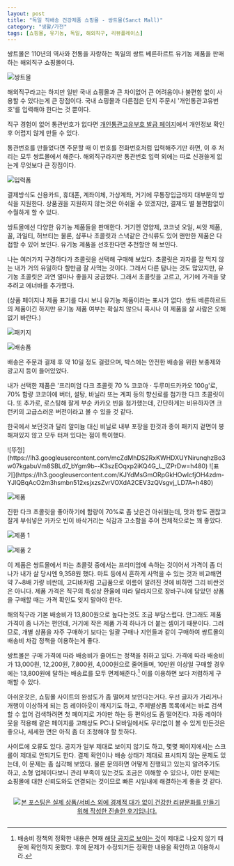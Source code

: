 ```yaml
---
layout: post
title: "독일 직배송 건강제품 쇼핑몰 - 쌍트몰(Sanct Mall)"
category: "생활/가전"
tags: [쇼핑몰, 유기농, 독일, 해외직구, 리뷰플레이스]
---
```


쌍트몰은 110년의 역사와 전통을 자랑하는 독일의 쌍트 베른하르트 유기농 제품을 판매하는 해외직구 쇼핑몰이다.

![쌍트몰](https://lh3.googleusercontent.com/-uQMRMSl6eLI/WeytpC_d6tI/AAAAAAAAZ4Y/BZQKvdll4wstOxBMt-shs20e0xtoy_c1wCE0YBhgL/s640/sanctmall-top.jpg)

해외직구라고는 하지만 일반 국내 쇼핑몰과 큰 차이없어
큰 어려움이나 불편함 없이 사용할 수 있다는게 큰 장점이다.
국내 쇼핑몰과 다른점은 단지 주문시 '개인통관고유번호'를 입력해야 한다는 것 뿐이다.

직구 경험이 없어 통관번호가 없다면 [개인통관고유부호 발급 페이지](https://unipass.customs.go.kr/csp/persIndex.do)에서
개인정보 확인 후 어렵지 않게 만들 수 있다.

통관번호를 만들었다면 주문할 때 이 번호를 전화번호처럼 입력해주기만 하면,
이 후 처리는 모두 쌍트몰에서 해준다.
해외직구라지만 통관번호 입력 외에는 따로 신경쓸게 없는게 무엇보다 큰 장점이다.

![입력폼](https://lh3.googleusercontent.com/-GyuuF8lQxEU/WeyvLFElfvI/AAAAAAAAZ5k/ivWejZQWR5gEbweLh4-a7zFFudtH08KQgCE0YBhgL/s640/sanctmall-sod_frm.png)

결제방식도 신용카드, 휴대폰, 계좌이체, 가상계좌, 거기에 무통장입금까지 대부분의 방식을 지원한다.
상품권을 지원하지 않는것은 아쉬울 수 있겠지만,
결제도 별 불편함없이 수월하게 할 수 있다.

쌍트몰에선 다양한 유기농 제품들을 판매한다.
거기엔 영양제, 코코넛 오일, 씨앗 제품, 꿀, 과일티, 허브티는 물론,
샴푸나 초콜릿과 스낵같은 간식류도 있어
왠만한 제품은 다 접할 수 있어 보인다.
유기농 제품을 선호한다면 추천할만 해 보인다.

나는 여러가지 구경하다가 초콜릿을 선택해 구매해 보았다.
초콜릿은 과자를 잘 먹지 않는 내가 거의 유일하다 할만큼 잘 사먹는 것이다.
그래서 다른 탐나는 것도 많았지만, 유기농 초콜릿은 과연 얼마나 좋을지 궁금했다.
그래서 초콜릿을 고르고, 거기에 가격을 맞추려고 에너바를 추가했다.

(상품 페이지나 제품 표기를 다시 보니 유기농 제품이라는 표시가 없다.
쌍트 베른하르트의 제품이긴 하지만 유기농 제품 여부는 확실치 않으니
혹시나 이 제품을 살 사람은 오해 없기 바란다.)

![패키지](https://lh3.googleusercontent.com/czYmXuZMhry0P628YNQVrUwfFSdwJe_k7Se9n0jbJgb-UfzlTM5ERlwGueRDg9EQ16y9lEV6LrHHiQ=s560)

![배송품](https://lh3.googleusercontent.com/6e-ey1FzVJ2b58o8Cc8FTLlbdPnwv6IGsQks2WD4ATZIM86-u4VW-dgx0DFRYO2WwHMNJQmCxUevMA=s560)

배송은 주문과 결제 후 약 10일 정도 걸렸으며,
박스에는 안전한 배송을 위한 보충제와 광고지 등이 들어있었다.

내가 선택한 제품은 '프리미엄 다크 초콜릿 70 % 코코아 · 두루미드카카오 100g'로,
70% 함량 코코아에 버터, 설탕, 바닐라 또는 계피 등의 향신료를 첨가한 다크 초콜릿이다.
또 추가로, 로스팅해 잘게 부순 카카오 빈을 첨가했는데,
간단하게는 비유하자면 크런키의 고급스러운 버전이라고 볼 수 있을 것 같다.

한국에서 보던것과 달리 알미늄 대신 비닐로 내부 포장을 한것과
종이 패키지 겉면이 봉해져있지 않고 모두 터져 있다는 점이 특이했다.

<p class="center" markdown="1">
![뚜껑](https://lh3.googleusercontent.com/mcZdMhDS2RxKWHDXUYNirunqhzBo3w07kgabuVm8SBLd7_bYgm9b--K3szEOqxp2iKQ4G_L_lZPrDw=h480)
![표기](https://lh3.googleusercontent.com/KJYdMsGmORpGkHOwIcfjOH4zdm-YJlQBqAcO2m3hsmbn512xsjxzsZvrVOXdA2CEV3zQVsgvj_LD7A=h480)
</p>

![제품](https://lh3.googleusercontent.com/-4vl1RPXZ1UTmY4d7NFm6TLJmDlK5fFXVmrBjcGjr04pgd6V89-eLxOM2K75lptPn1r1OffqXG4QZA=s560)

진한 다크 초콜릿을 좋아하기에 함량이 70%로 좀 낮은건 아쉬웠는데,
맛과 향도 괜찮고
잘게 부숴넣은 카카오 빈이 바삭거리는 식감과 고소함을 주어
전체적으로는 꽤 좋았다.

![제품 1](https://lh3.googleusercontent.com/R28XxCjjmx9LLlMY7F_0HcL6KTONg3UW6jdzfjLvzy2p6xTbQ6EtM-5lgIE9Kg7240x-XDGfga0xhw=s560)

![제품 2](https://lh3.googleusercontent.com/iEWriNbICJcEdhrDaXg0P69WSlogU7XWJRGXoiAbZ1IeEyC0VaohvVY5KDlzjywNfJC7xn6ZB8E2-w=s560)

이 제품은 쌍트몰에서 파는 초콜릿 중에서는 프리미엄에 속하는 것이어서
가격이 좀 더 나가
내가 살 당시엔 9,358원 했다.
마트 등에서 흔하게 사먹을 수 있는 것과 비교해면 약 7~8배 가량 비싼데,
고디바처럼 고급품으로 이름이 알려진 것에 비하면 그리 비싼것은 아니다.
제품 가격은 직구의 특성상 환율에 따라 달라지므로
장바구니에 담았던 상품을 구매할 때는 가격 확인도 잊지 말아야 한다.

해외직구라 기본 배송비가 13,800원으로 높다는것도 조금 부담스럽다.
안그래도 제품 가격이 좀 나가는 편인데,
거기에 작은 제품 가격 하나가 더 붙는 셈이기 때문이다.
그러므로, 개별 상품을 자주 구매하기 보다는
일괄 구매나 지인들과 같이 구매하여
쌍트몰의 배송비 차감 정책을 이용하는게 좋다.

쌍트몰은 구매 가격에 따라 배송비가 줄어드는 정책을 취하고 있다.
가격에 따라 배송비가 13,000원, 12,200원, 7,800원, 4,000원으로 줄어들며,
10만원 이상일 구매할 경우에는 13,800원에 달하는 배송료를 모두 면제해준다.[^1]
이를 이용하면 보다 저렴하게 구매할 수 있다.

[^1]: 배송비 정책의 정확한 내용은 현재 [해당 공지로 보이는 것](http://www.sanctmall.com/bbs/board.php?bo_table=notice&wr_id=38&page=1)이 제대로 나오지 않기 때문에 확인하지 못했다. 후에 문제가 수정되거든 정확한 내용을 확인하고 이용하시라.

아쉬운것은, 쇼핑몰 사이트의 완성도가 좀 떨어져 보인다는거다.
우선 글자가 가리거나 개행이 이상하게 되는 등 레이아웃이 깨지기도 하고,
주제별상품 목록에서는 바로 검색할 수 없어
검색하려면 첫 페이지로 가야만 하는 등 편의성도 좀 떨어진다.
자동 레이아웃을 적용해 같은 페이지를 고해상도 PC나 모바일에서도 무리없이 볼 수 있게 만든것은 좋으나,
세세한 면은 아직 좀 더 조정해야 할 듯하다.

사이트에 오류도 있다.
공지가 일부 제대로 보이지 않기도 하고,
몇몇 페이지에서는 스크롤이 제대로 안되기도 한다.
결제 확인이나 배송 상태가 제대로 표시되지 않는 문제도 있는데,
이 문제는 좀 심각해 보였다.
물론 문의하면 어떻게 진행되고 있는지 알려주기도 하고,
소형 업체이다보니 관리 부족이 있는것도 조금은 이해할 수 있으나,
이런 문제는 쇼핑몰에 대한 신뢰도와도 연결되는 것이므로
빠른 시일내에 해결하는게 좋을 것 같다.



<div style="text-align: center; padding: 1em;"><a href="http://reviewplace.co.kr/detail.php?number=10125" target="_blank"><img src="http://reviewplace.co.kr/blog_traffic.php?key=MTAxMjV8cmV6bm9h" border="0" alt="본 포스팅은 실제 상품/서비스 외에 경제적 대가 없이 건강한 리뷰문화를 만들기 위해 작성한 진솔한 후기입니다."></a></div>
